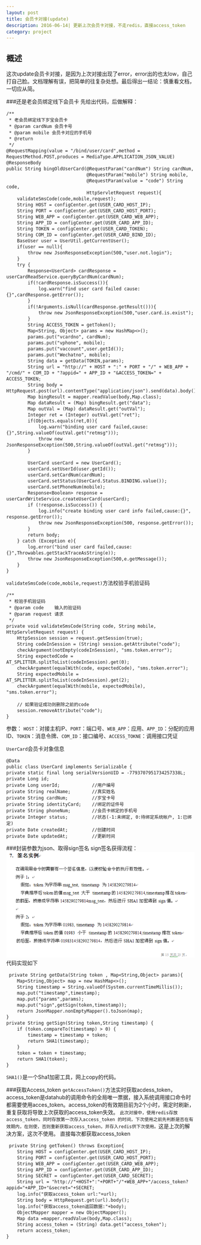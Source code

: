 ```yaml
---
layout: post
title: 会员卡对接(update)
description: 2016-06-14| 更新上次会员卡对接，不走redis，直接access_token
category: project
---
```


## 概述
这次update会员卡对接，是因为上次对接出现了error，error出的也太low，自己打自己脸。文档理解有误，把简单的往复杂处想。最后得出一结论：慎重看文档，一切应从简。

###还是老会员绑定线下会员卡
先给出代码，后做解释：

	/**
     * 老会员绑定线下岁宝会员卡
     * @param cardNum 会员卡号
     * @param mobile 会员卡对应的手机号
     * @return
     */
    @RequestMapping(value = "/bind/user/card",method = RequestMethod.POST,produces = MediaType.APPLICATION_JSON_VALUE)
    @ResponseBody
    public String bingOldUserCard(@RequestParam("cardNum") String cardNum,
                                  @RequestParam("mobile") String mobile,
                                  @RequestParam(value = "code") String code,
                                  HttpServletRequest request){
        validateSmsCode(code,mobile,request);
        String HOST = configCenter.get(USER_CARD_HOST_IP);
        String PORT = configCenter.get(USER_CARD_HOST_PORT);
        String WEB_APP = configCenter.get(USER_CARD_WEB_APP);
        String APP_ID = configCenter.get(USER_CARD_APP_ID);
        String TOKEN = configCenter.get(USER_CARD_TOKEN);
        String COM_ID = configCenter.get(USER_CARD_BIND_ID);
        BaseUser user = UserUtil.getCurrentUser();
        if(user == null){
            throw new JsonResponseException(500,"user.not.login");
        }
        try {
            Response<UserCard> cardResponse = userCardReadService.queryByCardNum(cardNum);
            if(!cardResponse.isSuccess()){
                log.warn("find user card failed cause:{}",cardResponse.getError());
            }
            if(!Arguments.isNull(cardResponse.getResult())){
                throw new JsonResponseException(500,"user.card.is.exist");
            }
            String ACCESS_TOKEN = getToken();
            Map<String, Object> params = new HashMap<>();
            params.put("vcardno", cardNum);
            params.put("vphone", mobile);
            params.put("vaccount",user.getId());
            params.put("Wechatno", mobile);
            String data = getData(TOKEN,params);
            String url = "http://" + HOST + ":" + PORT + "/" + WEB_APP + "/cmd/" + COM_ID + "?appid=" + APP_ID + "&ACCESS_TOKEN=" + ACCESS_TOKEN;
            String body = HttpRequest.post(url).contentType("application/json").send(data).body();
            Map bingResult = mapper.readValue(body,Map.class);
            Map dataResult = (Map) bingResult.get("data");
            Map outVal = (Map) dataResult.get("outVal");
            Integer ret = (Integer) outVal.get("ret");
            if(Objects.equals(ret,0)){
                log.warn("binding user card failed,cause:{}",String.valueOf(outVal.get("retmsg")));
                throw new JsonResponseException(500,String.valueOf(outVal.get("retmsg")));
            }

            UserCard userCard = new UserCard();
            userCard.setUserId(user.getId());
            userCard.setCardNum(cardNum);
            userCard.setStatus(UserCard.Status.BINDING.value());
            userCard.setPhoneNum(mobile);
            Response<Boolean> response = userCardWriteService.createUserCard(userCard);
            if (!response.isSuccess()) {
                log.info("create binding user card info failed,cause:{}", response.getError());
                throw new JsonResponseException(500, response.getError());
            }
            return body;
        } catch (Exception e){
            log.error("bind user card failed,cause:{}",Throwables.getStackTraceAsString(e));
            throw new JsonResponseException(500,e.getMessage());
        }
    }

`validateSmsCode(code,mobile,request)`方法校验手机验证码

	/**
     * 校验手机验证码
     * @param code    输入的验证码
     * @param request 请求
     */
    private void validateSmsCode(String code, String mobile, HttpServletRequest request) {
        HttpSession session = request.getSession(true);
        String codeInSession = (String) session.getAttribute("code");
        checkArgument(notEmpty(codeInSession), "sms.token.error");
        String expectedCode = AT_SPLITTER.splitToList(codeInSession).get(0);
        checkArgument(equalWith(code, expectedCode), "sms.token.error");
        String expectedMobile = AT_SPLITTER.splitToList(codeInSession).get(2);
        checkArgument(equalWith(mobile, expectedMobile), "sms.token.error");

        // 如果验证成功则删除之前的code
        session.removeAttribute("code");
    }

参数：
	`HOST`：对接主机IP、`PORT`：端口号、`WEB_APP`：应用、`APP_ID`：分配的应用ID、`TOKEN`：消息令牌、`COM_ID`：接口编号、`ACCESS_TOKNE`：调用接口凭证

`UserCard`会员卡对象信息

	@Data
	public class UserCard implements Serializable {
    private static final long serialVersionUID = -7793707951734257338L;
    private Long id;
    private Long userId;            //用户编号
    private String realName;        //真实姓名
    private String cardNum;         //岁宝卡号
    private String identityCard;    //绑定的证件号
    private String phoneNum;        //会员卡绑定的手机号
    private Integer status;         //状态(-1:未绑定, 0:待绑定系统帐户, 1:已绑定)
    private Date createdAt;         //创建时间
    private Date updatedAt;         //更新时间

###封装参数为json、取得sign签名
sign签名获得流程：
![get sign](/images/other/get-sign.png)
代码实现如下

	 private String getData(String token , Map<String,Object> params){
        Map<String,Object> map = new HashMap<>();
        String timestamp = String.valueOf(System.currentTimeMillis());
        map.put("timestamp",timestamp);
        map.put("params",params);
        map.put("sign",getSign(token,timestamp));
        return JsonMapper.nonEmptyMapper().toJson(map);
    }
    private String getSign(String token,String timestamp) {
        if (token.compareTo(timestamp) > 0) {
            timestamp = timestamp + token;
            return SHA1(timestamp);
        }
        token = token + timestamp;
        return SHA1(token);
    }
`SHA1()`是一个Sha1加密工具，网上copy的代码。

###获取Access_token
`getAccessToken()`方法实时获取acdess_token，access_token是datahub的调用命令的全局唯一票据，接入系统调用接口命令时都需要使用acces_token。access_token的有效期目前为2个小时，需定时刷新，重复获取将导致上次获取的access_token失效。
`此次对接中，使用redis存放access_token，同时存放第一次存入access_token 的时间，下次使用之前先判断是否在有效期内，在则使，否则重新获取access_token，并存入redis供下次使用。`这是上次的解决方案，这次不使用。
	直接每次都获取access_token

	 private String getToken() throws Exception{
        String HOST = configCenter.get(USER_CARD_HOST_IP);
        String PORT = configCenter.get(USER_CARD_HOST_PORT);
        String WEB_APP = configCenter.get(USER_CARD_WEB_APP);
        String APP_ID = configCenter.get(USER_CARD_APP_ID);
        String SECRET = configCenter.get(USER_CARD_SECRET);
        String url = "http://"+HOST+":"+PORT+"/"+WEB_APP+"/access_token?appid="+APP_ID+"&secret="+SECRET;
        log.info("获取access_token url:"+url);
        String body = HttpRequest.get(url).body();
        log.info("获取access_token返回数据:"+body);
        ObjectMapper mapper = new ObjectMapper();
        Map data =mapper.readValue(body,Map.class);
        String access_token = (String) data.get("access_token");
        return access_token;
    }


[StrongL]:    http://stronglong.me  "StrongL"
